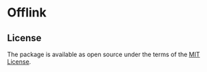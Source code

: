 # Offlink

## License

The package is available as open source under the terms of the [MIT License](https://opensource.org/licenses/MIT).
